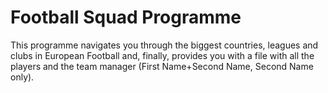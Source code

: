 # Football Squad Programme

This programme navigates you through the biggest countries, leagues and clubs in European Football and, finally, provides you with a file with all the players and the team manager (First Name+Second Name, Second Name only).